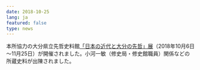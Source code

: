 ```yaml
---
date: 2018-10-25
lang: ja
featured: false
type: news
---
```

本所協力の大分県立先哲史料館<a href="https://www.pref.oita.jp/site/sentetsusiryokan/nihonnnokinndaitpsenntetu-tirashi.html" target="_blank">「日本の近代と大分の先哲」展</a>（2018年10月6日～11月25日）が開催されました。小河一敏（修史局・修史館職員）関係などの所蔵史料が出陳されました。
